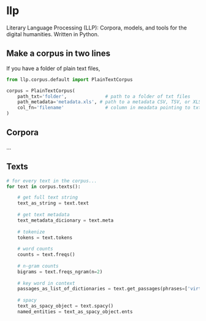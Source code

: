 # llp

Literary Language Processing (LLP): Corpora, models, and tools for the digital humanities. Written in Python.

## Make a corpus in two lines

If you have a folder of plain text files,

```python
from llp.corpus.default import PlainTextCorpus

corpus = PlainTextCorpus(
	path_txt='folder', 				# path to a folder of txt files
	path_metadata='metadata.xls', # path to a metadata CSV, TSV, or XLS file
	col_fn='filename'  				# column in meadata pointing to txt file (relative to `path_txt`)
)
```

## Corpora

...

## Texts

```python
# for every text in the corpus...
for text in corpus.texts():

	# get full text string
	text_as_string = text.text
	
	# get text metadata
	text_metadata_dicionary = text.meta
	
	# tokenize
	tokens = text.tokens
	
	# word counts
	counts = text.freqs()
	
	# n-gram counts
	bigrams = text.freqs_ngram(n=2)
	
	# key word in context
	passages_as_list_of_dictionaries = text.get_passages(phrases=['virtue','honour'])
	
	# spacy
	text_as_spacy_object = text.spacy()
	named_entities = text_as_spacy_object.ents
	
```

